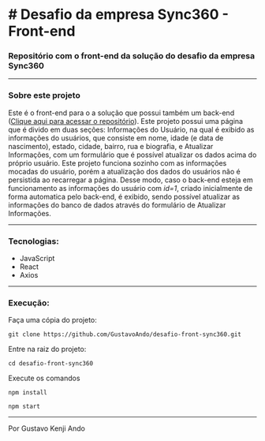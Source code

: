 # # Desafio da empresa Sync360 - Front-end

### Repositório com o front-end da solução do desafio da empresa Sync360

---
### Sobre este projeto

Este é o front-end para o a solução que possui também um back-end ([Clique aqui para acessar o repositório](https://github.com/GustavoAndo/desafio-back-sync360)). Este projeto possui uma página que é divido em duas seções: Informações do Usuário, na qual é exibido as informações do usuários, que consiste em nome, idade (e data de nascimento), estado, cidade, bairro, rua e biografia, e Atualizar Informações, com um formulário que é possível atualizar os dados acima do próprio usuário. Este projeto funciona sozinho com as informações mocadas do usuário, porém a atualização dos dados do usuários não é persistida ao recarregar a página. Desse modo, caso o back-end esteja em funcionamento as informações do usuário com *id=1*, criado inicialmente de forma automatica pelo back-end,  é exibido, sendo possível atualizar as informações do banco de dados através do formulário de Atualizar Informações.

---

### Tecnologias:
* JavaScript
* React
* Axios

---
### Execução: 

Faça uma cópia do projeto:
```console
git clone https://github.com/GustavoAndo/desafio-front-sync360.git
```
Entre na raiz do projeto:
```console
cd desafio-front-sync360 
```
Execute os comandos
```console
npm install
```
```console
npm start
```
---

Por Gustavo Kenji Ando
